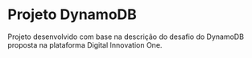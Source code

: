 # Projeto DynamoDB
Projeto desenvolvido com base na descrição do desafio do DynamoDB proposta na plataforma Digital Innovation One.
